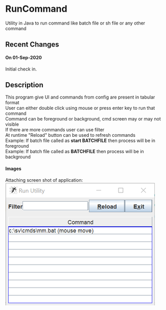# RunCommand
Utility in Java to run command like batch file or sh file or any other command

## Recent Changes<br>
#### On 01-Sep-2020<br>
Initial check in.<br>

## Description<br>
This program give UI and commands from config are present in tabular format<br>
User can either double click using mouse or press enter key to run that command<br>
Command can be foreground or background, cmd screen may or may not visible<br>
If there are more commands user can use filter<br>
At runtime "Reload" button can be used to refresh commands<br>
Example: If batch file called as <b>start BATCHFILE</b> then process will be in foreground<br>
Example: If batch file called as <b>BATCHFILE</b> then process will be in background<br>

#### Images<br>
Attaching screen shot of application:<br>
![Image of Yaktocat](https://github.com/svermaji/RunCommand/blob/master/app-image.png) 